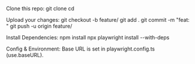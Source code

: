Clone this repo:
git clone <repo-url>
cd <repo-folder>

Upload your changes:
git checkout -b feature/<short-name>
git add .
git commit -m "feat: <what you changed>"
git push -u origin feature/<short-name>

Install Dependencies:
npm install
npx playwright install --with-deps

Config & Environment:
Base URL is set in playwright.config.ts (use.baseURL).
